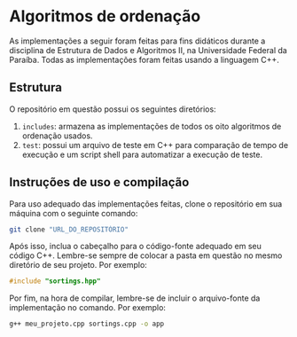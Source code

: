 # Algoritmos de ordenação
As implementações a seguir foram feitas para fins didáticos durante a disciplina de Estrutura de Dados e Algoritmos II, na Universidade Federal da Paraíba. Todas as implementações foram feitas usando a linguagem C++.

## Estrutura
O repositório em questão possui os seguintes diretórios:
1. ```includes```: armazena as implementações de todos os oito algoritmos de ordenação usados.
2. ```test```: possui um arquivo de teste em C++ para comparação de tempo de execução e um script shell para automatizar a execução de teste.

## Instruções de uso e compilação
Para uso adequado das implementações feitas, clone o repositório em sua máquina com o seguinte comando:
```bash
git clone "URL_DO_REPOSITÓRIO"
```
Após isso, inclua o cabeçalho para o código-fonte adequado em seu código C++. Lembre-se sempre de colocar a pasta em questão no mesmo diretório de seu projeto. Por exemplo:
```c
#include "sortings.hpp"
```
Por fim, na hora de compilar, lembre-se de incluir o arquivo-fonte da implementação no comando. Por exemplo:
```bash
g++ meu_projeto.cpp sortings.cpp -o app
```
